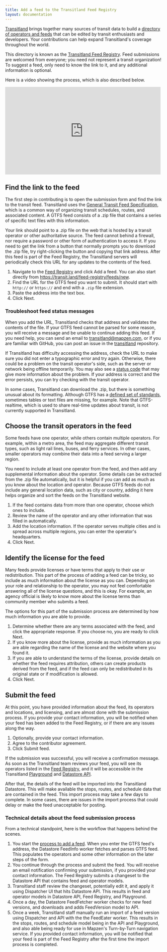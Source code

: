 ```yaml
---
title: Add a feed to the Transitland Feed Registry
layout: documentation
---
```


[Transitland](https://transit.land) brings together many sources of transit data to build a [directory of operators and feeds](https://transit.land/feed-registry/) that can be edited by transit enthusiasts and developers. Your contributions can help expand Transitland's coverage throughout the world.

This directory is known as the [Transitland Feed Registry](https://transit.land/feed-registry/). Feed submissions are welcomed from everyone; you need not represent a transit organization! To suggest a feed, only need to know the link to it, and any additional information is optional.

Here is a video showing the process, which is also described below.
<p>
<iframe src="https://player.vimeo.com/video/155911567" width="500" height="281" frameborder="0" webkitallowfullscreen mozallowfullscreen allowfullscreen></iframe>
</p>

<a name="feedurl">

## Find the link to the feed

The first step in contributing is to open the submission form and find the link to the transit feed. Transitland uses the [General Transit Feed Specification](https://developers.google.com/transit/gtfs/), which is a common way of organizing transit schedules, routes, and associated content. A GTFS feed consists of a .zip file that contains a series of specific text files with this information.

Your link should point to a .zip file on the web that is hosted by a transit operator or other authoritative source. The feed cannot behind a firewall, nor require a password or other form of authentication to access it. If you need to get the link from a button that normally prompts you to download the .zip file, try right-clicking the button and copying that link address. After this feed is part of the Feed Registry, the Transitland servers will periodically check this URL for any updates to the contents of the feed.

1. Navigate to the [Feed Registry](https://transit.land/feed-registry/) and click Add a feed. You can also start directly from https://transit.land/feed-registry/feeds/new.
2. Find the URL for the GTFS feed you want to submit. It should start with `http://` or `https://` and end with a `.zip` file extension.
3. Paste the address into the text box.
4. Click Next.

<a name="status"></a>

### Troubleshoot feed status messages

When you add the URL, Transitland checks that address and validates the contents of the file. If your GTFS feed cannot be parsed for some reason, you will receive a message and be unable to continue adding this feed. If you need help, you can send an email to transitland@mapzen.com, or if you are familiar with GitHub, you can post an issue in the [transitland](https://github.com/transitland/transitland) repository.

If Transitland has difficulty accessing the address, check the URL to make sure you did not enter a typographic error and try again. Otherwise, there could be a problem on the transit operator's side, such as the server or network being offline temporarily. You may also see a [status code](https://en.wikipedia.org/wiki/List_of_HTTP_status_codes) that may give more information about the problem. If your address is correct and the error persists, you can try checking with the transit operator.

In some cases, Transitland can download the .zip, but there is something unusual about its formatting. Although GTFS has a [defined set of standards](https://developers.google.com/transit/gtfs/reference), sometimes tables or text files are missing, for example. Note that GTFS-realtime, which is used to share real-time updates about transit, is not currently supported in Transitland.

<a name="operators"></a>
## Choose the transit operators in the feed

Some feeds have one operator, while others contain multiple operators. For example, within a metro area, the feed may aggregate different transit types, such as light rail lines, buses, and ferry services. In other cases, smaller operators may combine their data into a feed serving a larger region.

You need to include at least one operator from the feed, and then add any supplemental information about the operator. Some details can be extracted from the .zip file automatically, but it is helpful if you can add as much as you know about the location and operator. Because GTFS feeds do not include any general location data, such as city or country, adding it here helps organize and sort the feeds on the Transitland website.

1. If the feed contains data from more than one operator, choose which ones to include.
2. Review the name of the operator and any other information that was filled in automatically.
3. Add the location information. If the operator serves multiple cities and is spread across multiple regions, you can enter the operator's headquarters.
4. Click Next.

<a name="license"></a>
## Identify the license for the feed

Many feeds provide licenses or have terms that apply to their use or redistribution. This part of the process of adding a feed can be tricky, so include as much information about the license as you can. Depending on your role and relationship to the operator, you may not feel comfortable answering all of the license questions, and this is okay. For example, an agency official is likely to know more about the license terms than community member who submits a feed.

The options for this part of the submission process are determined by how much information you are able to provide.

1. Determine whether there are any terms associated with the feed, and click the appropriate response. If you choose no, you are ready to click Next.
2. If you know more about the license, provide as much information as you are able regarding the name of the license and the website where you found it.
3. If you are able to understand the terms of the license, provide details on whether the feed requires attribution, others can create products derived from the feed, and if the feed can only be redistributed in its original state or if modification is allowed.
4. Click Next.

<a name="submit"></a>
## Submit the feed

At this point, you have provided information about the feed, its operators and locations, and licensing, and are almost done with the submission process. If you provide your contact information, you will be notified when your feed has been added to the Feed Registry, or if there are any issues along the way.

1. Optionally, provide your contact information.
2. Agree to the contributor agreement.
3. Click Submit feed.

If the submission was successful, you will receive a confirmation message. As soon as the Transitland team reviews your feed, you will see its operators listed in the [Feed Registry](https://transit.land/feed-registry/), and it will be accessible in the Transitland [Playground](https://transit.land/playground/) and [Datastore API](https://github.com/transitland/transitland-datastore).

After that, the details of the feed will be imported into the Transitland Datastore. This will make available the stops, routes, and schedule data that are contained in the feed. This import process may take a few days to complete. In some cases, there are issues in the import process that could delay or make the feed unacceptable for posting.

### Technical details about the feed submission process

From a technical standpoint, here is the workflow that happens behind the scenes.

1. You start the [process to add a feed](http://.transit.land/feed-registry/feeds/new). When you enter the GTFS feed's address, the Datastore FeedInfo worker fetches and parses GTFS feed. This populates the operators and some other information on the later steps of the form.
2. You continue through the process and submit the feed. You will receive an email notification confirming your submission, if you provided your contact information. The Feed Registry submits a changeset to the Datastore API that contains feed and operator models.
3. Transitland staff review the changeset, potentially edit it, and apply it using Dispatcher UI that hits Datastore API. This results in feed and operator models in Datastore API, Feed Registry, and Playground.
4. Once a day, the Datastore FeedFetcher worker checks for new feed versions, and downloads and adds FeedVersion model to API.
5. Once a week, Transitland staff manually run an import of a feed version using Dispatcher and API with the the FeedEater worker. This results in the stops, routes, and schedule model being in the API and Playground, and also able being ready for use in Mapzen's Turn-by-Turn navigation service. If you provided contact information, you will be notified that your feed is part of the Feed Registry after the first time the import process is completed.
